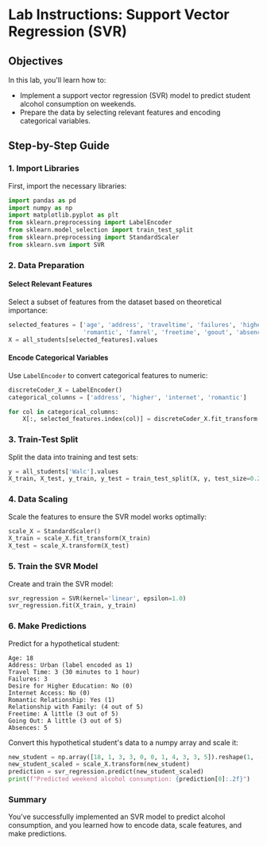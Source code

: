 
# Lab Instructions: Support Vector Regression (SVR)

## Objectives
In this lab, you'll learn how to:
- Implement a support vector regression (SVR) model to predict student alcohol consumption on weekends.
- Prepare the data by selecting relevant features and encoding categorical variables.

## Step-by-Step Guide

### 1. Import Libraries
First, import the necessary libraries:

```python
import pandas as pd
import numpy as np
import matplotlib.pyplot as plt
from sklearn.preprocessing import LabelEncoder
from sklearn.model_selection import train_test_split
from sklearn.preprocessing import StandardScaler
from sklearn.svm import SVR
```

### 2. Data Preparation
#### Select Relevant Features
Select a subset of features from the dataset based on theoretical importance:

```python
selected_features = ['age', 'address', 'traveltime', 'failures', 'higher', 'internet', 
                     'romantic', 'famrel', 'freetime', 'goout', 'absences']
X = all_students[selected_features].values
```

#### Encode Categorical Variables
Use `LabelEncoder` to convert categorical features to numeric:

```python
discreteCoder_X = LabelEncoder()
categorical_columns = ['address', 'higher', 'internet', 'romantic']

for col in categorical_columns:
    X[:, selected_features.index(col)] = discreteCoder_X.fit_transform(X[:, selected_features.index(col)])
```

### 3. Train-Test Split
Split the data into training and test sets:

```python
y = all_students['Walc'].values
X_train, X_test, y_train, y_test = train_test_split(X, y, test_size=0.25, random_state=1693)
```

### 4. Data Scaling
Scale the features to ensure the SVR model works optimally:

```python
scale_X = StandardScaler()
X_train = scale_X.fit_transform(X_train)
X_test = scale_X.transform(X_test)
```

### 5. Train the SVR Model
Create and train the SVR model:

```python
svr_regression = SVR(kernel='linear', epsilon=1.0)
svr_regression.fit(X_train, y_train)
```

### 6. Make Predictions
Predict for a hypothetical student:

```text
Age: 18
Address: Urban (label encoded as 1)
Travel Time: 3 (30 minutes to 1 hour)
Failures: 3
Desire for Higher Education: No (0)
Internet Access: No (0)
Romantic Relationship: Yes (1)
Relationship with Family: (4 out of 5)
Freetime: A little (3 out of 5)
Going Out: A little (3 out of 5)
Absences: 5
```
Convert this hypothetical student's data to a numpy array and scale it:
```python
new_student = np.array([18, 1, 3, 3, 0, 0, 1, 4, 3, 3, 5]).reshape(1, -1)
new_student_scaled = scale_X.transform(new_student)
prediction = svr_regression.predict(new_student_scaled)
print(f"Predicted weekend alcohol consumption: {prediction[0]:.2f}")
```

### Summary
You've successfully implemented an SVR model to predict alcohol consumption, and you learned how to encode data, scale features, and make predictions.


